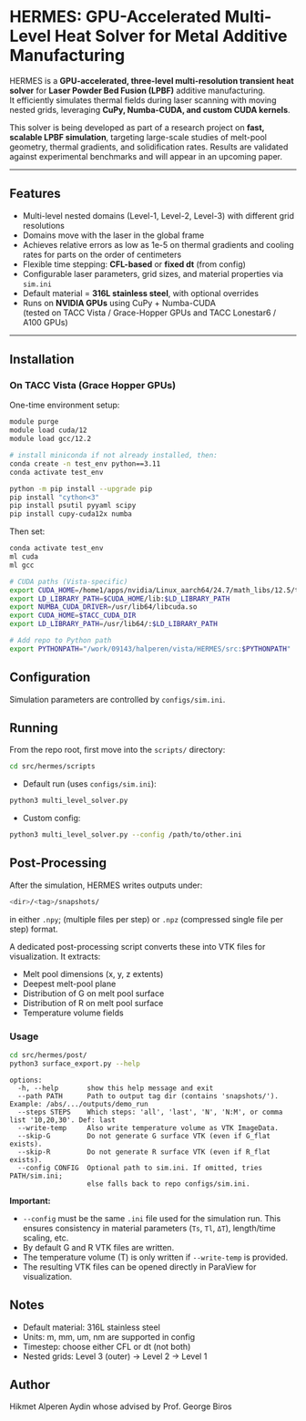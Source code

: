# HERMES: GPU-Accelerated Multi-Level Heat Solver for Metal Additive Manufacturing

HERMES is a **GPU-accelerated, three-level multi-resolution transient heat solver** for **Laser Powder Bed Fusion (LPBF)** additive manufacturing.  
It efficiently simulates thermal fields during laser scanning with moving nested grids, leveraging **CuPy, Numba-CUDA, and custom CUDA kernels**.

This solver is being developed as part of a research project on **fast, scalable LPBF simulation**, targeting large-scale studies of melt-pool geometry, thermal gradients, and solidification rates. Results are validated against experimental benchmarks and will appear in an upcoming paper.

---

## Features
- Multi-level nested domains (Level-1, Level-2, Level-3) with different grid resolutions  
- Domains move with the laser in the global frame  
- Achieves relative errors as low as 1e-5 on thermal gradients and cooling rates for parts on the order of centimeters  
- Flexible time stepping: **CFL-based** or **fixed dt** (from config)  
- Configurable laser parameters, grid sizes, and material properties via `sim.ini`  
- Default material = **316L stainless steel**, with optional overrides  
- Runs on **NVIDIA GPUs** using CuPy + Numba-CUDA  
  (tested on TACC Vista / Grace-Hopper GPUs and TACC Lonestar6 / A100 GPUs)  

---

## Installation
### On TACC Vista (Grace Hopper GPUs)

One-time environment setup:
```bash
module purge
module load cuda/12
module load gcc/12.2

# install miniconda if not already installed, then:
conda create -n test_env python==3.11
conda activate test_env

python -m pip install --upgrade pip
pip install "cython<3"
pip install psutil pyyaml scipy
pip install cupy-cuda12x numba
```
Then set:
```bash
conda activate test_env
ml cuda
ml gcc

# CUDA paths (Vista-specific)
export CUDA_HOME=/home1/apps/nvidia/Linux_aarch64/24.7/math_libs/12.5/targets/sbsa-linux
export LD_LIBRARY_PATH=$CUDA_HOME/lib:$LD_LIBRARY_PATH
export NUMBA_CUDA_DRIVER=/usr/lib64/libcuda.so
export CUDA_HOME=$TACC_CUDA_DIR
export LD_LIBRARY_PATH=/usr/lib64/:$LD_LIBRARY_PATH

# Add repo to Python path
export PYTHONPATH="/work/09143/halperen/vista/HERMES/src:$PYTHONPATH"
```
## Configuration
Simulation parameters are controlled by `configs/sim.ini`.
## Running
From the repo root, first move into the `scripts/` directory:
```bash
cd src/hermes/scripts
```
- Default run (uses `configs/sim.ini`):
```bash
python3 multi_level_solver.py
```
-  Custom config:
```bash
python3 multi_level_solver.py --config /path/to/other.ini
```


## Post-Processing
After the simulation, HERMES writes outputs under:
```bash
<dir>/<tag>/snapshots/
```
in either `.npy`; (multiple files per step) or `.npz` (compressed single file per step) format.

A dedicated post-processing script converts these into VTK files for visualization.
It extracts:

- Melt pool dimensions (x, y, z extents)
- Deepest melt-pool plane
- Distribution of G on melt pool surface
- Distribution of R on melt pool surface
- Temperature volume fields
### Usage
```bash
cd src/hermes/post/
python3 surface_export.py --help
```
```text
options:
  -h, --help       show this help message and exit
  --path PATH      Path to output tag dir (contains 'snapshots/'). Example: /abs/.../outputs/demo_run
  --steps STEPS    Which steps: 'all', 'last', 'N', 'N:M', or comma list '10,20,30'. Def: last
  --write-temp     Also write temperature volume as VTK ImageData.
  --skip-G         Do not generate G surface VTK (even if G_flat exists).
  --skip-R         Do not generate R surface VTK (even if R_flat exists).
  --config CONFIG  Optional path to sim.ini. If omitted, tries PATH/sim.ini;
                   else falls back to repo configs/sim.ini.                 
```
**Important:**
- `--config` must be the same `.ini` file used for the simulation run.
This ensures consistency in material parameters (`Ts`, `Tl`, `ΔT`), length/time scaling, etc.
 - By default G and R VTK files are written.
- The temperature volume (T) is only written if `--write-temp` is provided.
- The resulting VTK files can be opened directly in ParaView for visualization. 

## Notes
- Default material: 316L stainless steel
- Units: m, mm, um, nm are supported in config
- Timestep: choose either CFL or dt (not both)
- Nested grids: Level 3 (outer) → Level 2 → Level 1


## Author
Hikmet Alperen Aydin whose advised by Prof. George Biros
